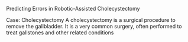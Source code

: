   Predicting Errors in Robotic-Assisted Cholecystectomy  
        
Case: Cholecystectomy 
A cholecystectomy is a surgical procedure to remove the gallbladder. It is a very common surgery, often performed to treat gallstones and other related conditions
  
